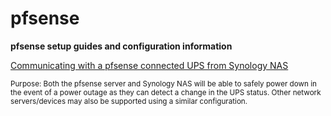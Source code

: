 # pfsense
**pfsense setup guides and configuration information**

[Communicating with a pfsense connected UPS from Synology NAS](../master/pfsenseups.md)

<sup>Purpose: Both the pfsense server and Synology NAS will be able to safely power down in the event of a power outage as they can detect a change in the UPS status. Other network servers/devices may also be supported using a similar configuration.<sup>




